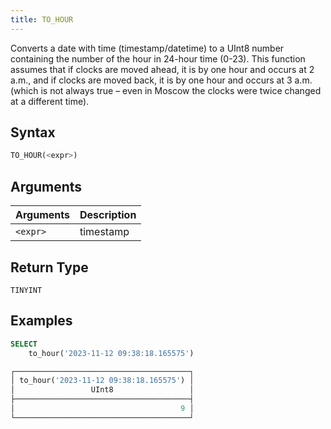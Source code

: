 ```yaml
---
title: TO_HOUR
---
```


Converts a date with time (timestamp/datetime) to a UInt8 number containing the number of the hour in 24-hour time (0-23).
This function assumes that if clocks are moved ahead, it is by one hour and occurs at 2 a.m., and if clocks are moved back, it is by one hour and occurs at 3 a.m. (which is not always true – even in Moscow the clocks were twice changed at a different time).

## Syntax

```sql
TO_HOUR(<expr>)
```

## Arguments

| Arguments | Description |
|-----------|-------------|
| `<expr>`  | timestamp   |

## Return Type

`TINYINT`

## Examples

```sql
SELECT
    to_hour('2023-11-12 09:38:18.165575')

┌───────────────────────────────────────┐
│ to_hour('2023-11-12 09:38:18.165575') │
│                 UInt8                 │
├───────────────────────────────────────┤
│                                     9 │
└───────────────────────────────────────┘
```
